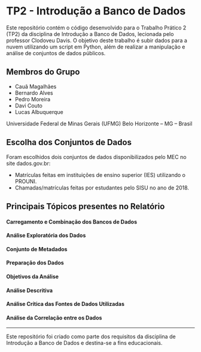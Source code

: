 # TP2 - Introdução a Banco de Dados

Este repositório contém o código desenvolvido para o Trabalho Prático 2 (TP2) da disciplina de Introdução a Banco de Dados, lecionada pelo professor Clodoveu Davis. O objetivo deste trabalho é subir dados para a nuvem utilizando um script em Python, além de realizar a manipulação e análise de conjuntos de dados públicos.

## Membros do Grupo

- Cauã Magalhães
- Bernardo Alves
- Pedro Moreira
- Davi Couto
- Lucas Albuquerque

Universidade Federal de Minas Gerais (UFMG)
Belo Horizonte – MG – Brasil


## Escolha dos Conjuntos de Dados

Foram escolhidos dois conjuntos de dados disponibilizados pelo MEC no site dados.gov.br:
- Matrículas feitas em instituições de ensino superior (IES) utilizando o PROUNI.
- Chamadas/matrículas feitas por estudantes pelo SISU no ano de 2018.
  
## Principais Tópicos presentes no Relatório

#### Carregamento e Combinação dos Bancos de Dados

#### Análise Exploratória dos Dados

#### Conjunto de Metadados

#### Preparação dos Dados

#### Objetivos da Análise

#### Análise Descritiva

#### Análise Crítica das Fontes de Dados Utilizadas

#### Análise da Correlação entre os Dados

---

Este repositório foi criado como parte dos requisitos da disciplina de Introdução a Banco de Dados e destina-se a fins educacionais.
